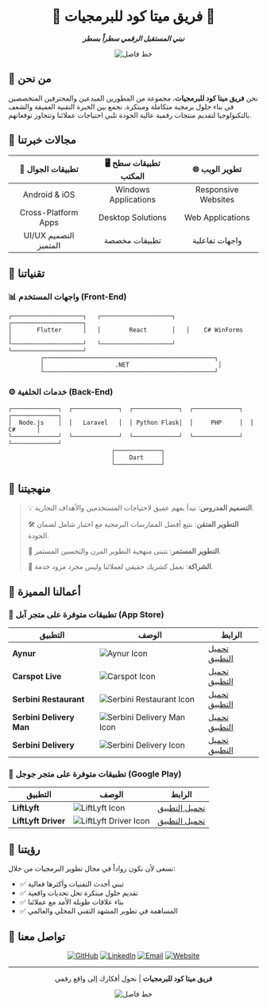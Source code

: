 <div align="center">
  
# 🚀 فريق ميتا كود للبرمجيات 🚀

**_نبني المستقبل الرقمي سطراً بسطر_**

![خط فاصل](https://user-images.githubusercontent.com/74038190/212284100-561aa473-3905-4a80-b561-0d28506553ee.gif)

</div>

## 🔷 من نحن

نحن **فريق ميتا كود للبرمجيات**، مجموعة من المطورين المبدعين والمحترفين المتخصصين في بناء حلول برمجية متكاملة ومبتكرة. نجمع بين الخبرة التقنية العميقة والشغف بالتكنولوجيا لتقديم منتجات رقمية عالية الجودة تلبي احتياجات عملائنا وتتجاوز توقعاتهم.

## 🔷 مجالات خبرتنا

<div align="center">

| 📱 تطبيقات الجوال | 🖥️ تطبيقات سطح المكتب | 🌐 تطوير الويب |
|:-------------------:|:-------------------------:|:-------------------:|
| Android & iOS | Windows Applications | Responsive Websites |
| Cross-Platform Apps | Desktop Solutions | Web Applications |
| UI/UX التصميم المتميز | تطبيقات مخصصة | واجهات تفاعلية |

</div>

## 🔷 تقنياتنا

### 📊 واجهات المستخدم (Front-End)
```
┌────────────────────┐   ┌────────────────────┐   ┌────────────────────┐
│       Flutter      │   │        React       │   │    C# WinForms     │
└────────────────────┘   └────────────────────┘   └────────────────────┘
         ┌────────────────────────────────────────────────┐
         │                    .NET                         │
         └────────────────────────────────────────────────┘
```

### ⚙️ خدمات الخلفية (Back-End)
```
┌─────────────┐  ┌─────────────┐  ┌─────────────┐  ┌─────────────┐  ┌─────────────┐
│  Node.js    │  │   Laravel   │  │ Python Flask│  │     PHP     │  │     C#      │
└─────────────┘  └─────────────┘  └─────────────┘  └─────────────┘  └─────────────┘
                             ┌─────────────┐
                             │    Dart     │
                             └─────────────┘
```

## 🔷 منهجيتنا

> 💡 **التصميم المدروس**: نبدأ بفهم عميق لاحتياجات المستخدمين والأهداف التجارية.
> 
> 🛠️ **التطوير المتقن**: نتبع أفضل الممارسات البرمجية مع اختبار شامل لضمان الجودة.
> 
> 🔄 **التطوير المستمر**: نتبنى منهجية التطوير المرن والتحسين المستمر.
> 
> 🤝 **الشراكة**: نعمل كشريك حقيقي لعملائنا وليس مجرد مزود خدمة.

## 🔷 أعمالنا المميزة

### 📲 تطبيقات متوفرة على متجر آبل (App Store)

| التطبيق | الوصف | الرابط |
|---------|--------|--------|
| **Aynur** | <img src="https://is1-ssl.mzstatic.com/image/thumb/Purple211/v4/ac/9c/6a/ac9c6a93-1409-cdbf-7f81-24abb2ae6a58/AppIcon-1x_U007emarketing-0-11-0-0-85-220-0.png/230x0w.webp" alt="Aynur Icon" align="center" /> | [تحميل التطبيق](https://apps.apple.com/us/app/aynur/id6743452665) |
| **Carspot Live** | <img src="https://is1-ssl.mzstatic.com/image/thumb/Purple221/v4/a7/81/31/a7813152-c959-e7ca-efb7-1e307df5390c/AppIcon-1x_U007emarketing-0-10-0-85-220-0.png/230x0w.webp" alt="Carspot Icon" align="center" /> | [تحميل التطبيق](https://apps.apple.com/us/app/carspot-live/id6739596635) |
| **Serbini Restaurant** | <img src="https://is1-ssl.mzstatic.com/image/thumb/Purple211/v4/b0/eb/f1/b0ebf17f-7aee-b3d6-42f0-753f140084d4/AppIcon-0-0-1x_U007emarketing-0-11-0-85-220.png/230x0w.webp" alt="Serbini Restaurant Icon" align="center" /> | [تحميل التطبيق](https://apps.apple.com/us/app/serbini-restaurant/id6738758025) |
| **Serbini Delivery Man** | <img src="https://is1-ssl.mzstatic.com/image/thumb/Purple221/v4/75/4f/03/754f0358-2ff7-7c02-c8e5-cf8863936c19/AppIcon-0-0-1x_U007emarketing-0-8-0-85-220.png/146x0w.webp" alt="Serbini Delivery Man Icon" align="center" /> | [تحميل التطبيق](https://apps.apple.com/us/app/serbini-delivery-man/id6738761805) |
| **Serbini Delivery** | <img src="https://is1-ssl.mzstatic.com/image/thumb/Purple211/v4/7a/5b/4d/7a5b4d5b-7934-478b-bbec-0da78e101b7b/AppIcon-0-0-1x_U007emarketing-0-11-0-85-220.png/146x0w.webp" alt="Serbini Delivery Icon" align="center" /> | [تحميل التطبيق](https://apps.apple.com/us/app/serbini-delivery/id6445826834) |

### 📱 تطبيقات متوفرة على متجر جوجل (Google Play)

| التطبيق | الوصف | الرابط |
|---------|--------|--------|
| **LiftLyft** | <img src="https://play-lh.googleusercontent.com/trdK26XT8Xcx1crIuuVnWGLRn7KrUj6fyRum9CLTatkZ-DYIcik2AIR9pq7bZu-P7N5N=w240-h480-rw" alt="LiftLyft Icon" align="center" /> | [تحميل التطبيق](https://play.google.com/store/apps/details?id=com.liftlyft.app) |
| **LiftLyft Driver** | <img src="https://play-lh.googleusercontent.com/4OP0As5_OyFC2-3RAc5NQCM_o_sFL8I4kQNsj1WeHd9t323Fb9Wc4uhgHXAaMjD7M6M=w240-h480-rw" alt="LiftLyft Driver Icon" align="center" /> | [تحميل التطبيق](https://play.google.com/store/apps/details?id=com.liftlyft.app.driver) |

## 🔷 رؤيتنا

نسعى لأن نكون رواداً في مجال تطوير البرمجيات من خلال:

* ✅ تبني أحدث التقنيات وأكثرها فعالية
* ✅ تقديم حلول مبتكرة تحل تحديات واقعية
* ✅ بناء علاقات طويلة الأمد مع عملائنا
* ✅ المساهمة في تطوير المشهد التقني المحلي والعالمي

## 🔷 تواصل معنا

<div align="center">

[![GitHub](https://img.shields.io/badge/GitHub-181717?style=for-the-badge&logo=github&logoColor=white)](https://github.com/MetaCode)
[![LinkedIn](https://img.shields.io/badge/LinkedIn-0077B5?style=for-the-badge&logo=linkedin&logoColor=white)](https://linkedin.com/company/metacode)
[![Email](https://img.shields.io/badge/Email-D14836?style=for-the-badge&logo=gmail&logoColor=white)](mailto:info@metacode.com)
[![Website](https://img.shields.io/badge/Website-4285F4?style=for-the-badge&logo=google-chrome&logoColor=white)](https://www.metacode.com)

</div>

<div align="center">

---

**فريق ميتا كود للبرمجيات** | نحول أفكارك إلى واقع رقمي

![خط فاصل](https://user-images.githubusercontent.com/74038190/212284100-561aa473-3905-4a80-b561-0d28506553ee.gif)

</div>

